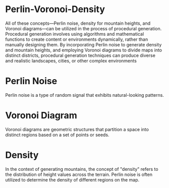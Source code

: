 # Perlin-Voronoi-Density

All of these concepts—Perlin noise, density for mountain heights, 
and Voronoi diagrams—can be utilized in the process of procedural generation. Procedural generation involves using algorithms and mathematical functions to create content or environments dynamically, rather than manually designing them. By incorporating Perlin noise to generate density and mountain heights, and employing Voronoi diagrams to divide maps into distinct 
districts, procedural generation techniques can produce diverse and realistic landscapes, cities, or other complex environments

# Perlin Noise
Perlin noise is a type of random signal that exhibits natural-looking patterns. 


# Voronoi Diagram
Voronoi diagrams are geometric structures that partition a space into distinct regions based on a set of points or seeds.

# Density
In the context of generating mountains, the concept of "density" refers to the distribution of height values across the terrain. 
Perlin noise is often utilized to determine the density of different regions on the map. 

